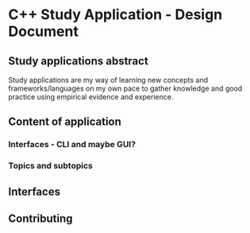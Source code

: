 # C++ Study Application - Design Document

## Study applications abstract

Study applications are my way of learning new concepts and frameworks/languages on my own pace to gather knowledge and good practice using empirical evidence and experience.

## Content of application

### Interfaces - CLI and maybe GUI?

### Topics and subtopics

## Interfaces

## Contributing
